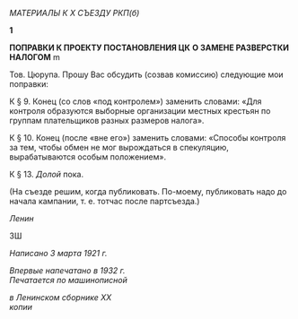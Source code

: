 _МАТЕРИАЛЫ К_ _X_ _СЪЕЗДУ РКП(б)_

**1**

**ПОПРАВКИ К ПРОЕКТУ ПОСТАНОВЛЕНИЯ ЦК** **О ЗАМЕНЕ РАЗВЕРСТКИ НАЛОГОМ** m

Тов. Цюрупа. Прошу Вас обсудить (созвав комиссию) следующие мои поправки:

К § 9. Конец (со слов «под контролем») заменить словами: «Для контроля образуются выборные организации местных крестьян по группам плательщиков разных раз­меров налога».

К § 10. Конец (после «вне его») заменить словами: «Способы контроля за тем, чтобы обмен не мог вырождаться в спекуляцию, вырабатываются особым положени­ем».

К § 13. _Долой_ пока.

(На съезде решим, когда публиковать. По-моему, публиковать надо до начала кампании, т. е. тотчас после партсъезда.)

_Ленин_

ЗШ

_Написано 3 марта 1921 г._

_Впервые напечатано в 1932 г.                                                         Печатается по машинописной_

_в Ленинском сборнике_ _XX_                                                                                  _копии_